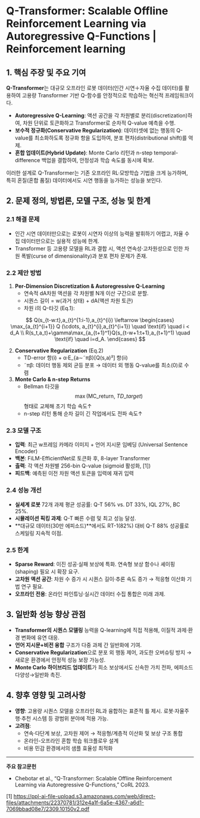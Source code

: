 # Q-Transformer: Scalable Offline Reinforcement Learning via Autoregressive Q-Functions | Reinforcement learning

## 1. 핵심 주장 및 주요 기여  
**Q-Transformer**는 대규모 오프라인 로봇 데이터(인간 시연＋자율 수집 데이터)를 활용하여 고용량 Transformer 기반 Q-함수를 안정적으로 학습하는 혁신적 프레임워크이다.  
- **Autoregressive Q-Learning**: 액션 공간을 각 차원별로 분리(discretization)하여, 차원 단위로 토큰화하고 Transformer로 순차적 Q-value 예측을 수행.  
- **보수적 정규화(Conservative Regularization)**: 데이터셋에 없는 행동의 Q-value를 최소화하도록 정규화 항을 도입하여, 분포 편차(distributional shift)를 억제.  
- **혼합 업데이트(Hybrid Update)**: Monte Carlo 리턴과 n-step temporal-difference 백업을 결합하여, 안정성과 학습 속도를 동시에 확보.  

이러한 설계로 Q-Transformer는 기존 오프라인 RL·모방학습 기법을 크게 능가하며, 특히 혼질(혼합 품질) 데이터에서도 시연 행동을 능가하는 성능을 보인다.

## 2. 문제 정의, 방법론, 모델 구조, 성능 및 한계

### 2.1 해결 문제  
- 인간 시연 데이터만으로는 로봇이 시연자 이상의 능력을 발휘하기 어렵고, 자율 수집 데이터만으로는 실용적 성능에 한계.  
- Transformer 등 고용량 모델을 RL과 결합 시, 액션 연속성·고차원성으로 인한 차원 폭발(curse of dimensionality)과 분포 편차 문제가 존재.

### 2.2 제안 방법  
1) **Per-Dimension Discretization & Autoregressive Q-Learning**  
   - 연속적 dA차원 액션을 각 차원별 N개 이산 구간으로 분할.  
   - 시퀀스 길이 = w(과거 상태) + dA(액션 차원 토큰)  
   - 차원 i의 Q-타깃 (Eq.1):  

$$
Q(s_{t-w:t},a_{t}^{1:i-1},a_{t}^{i}) \leftarrow \begin{cases} \max_{a_{t}^{i+1}} Q (\cdots, a_{t}^{i},a_{t}^{i+1}) \quad \text{if} \quad i < d_A \\
R(s_t,a_t)+\gamma\max_{a_{t+1}^1}Q(s_{t-w+1:t+1},a_{t+1}^1) \quad \text{if} \quad i=d_A. \end{cases}
$$

2) **Conservative Regularization** (Eq.2)  
   - TD-error 항(i) + α·E_{a∼˜πβ}[Q(s,a)²] 항(ii)  
   - ˜πβ: 데이터 행동 제외 균등 분포 → 데이터 외 행동 Q-value를 최소(0)로 수렴
3) **Monte Carlo & n-step Returns**  
   - Bellman 타깃을 $$\max(\mathrm{MC\_return},\ TD\_target)$$ 형태로 교체해 초기 학습 속도↑  
   - n-step 리턴 통해 순차 길이 긴 작업에서도 전파 속도↑

### 2.3 모델 구조  
- **입력**: 최근 w프레임 카메라 이미지 + 언어 지시문 임베딩 (Universal Sentence Encoder)  
- **백본**: FiLM-EfficientNet로 토큰화 후, 8-layer Transformer  
- **출력**: 각 액션 차원별 256-bin Q-value (sigmoid 활성화, [1])  
- **피드백**: 예측된 이전 차원 액션 토큰을 입력에 재귀 입력

### 2.4 성능 개선  
- **실세계 로봇** 72개 과제 평균 성공률: Q-T 56% vs. DT 33%, IQL 27%, BC 25%.  
- **시뮬레이션 픽킹 과제**: Q-T 빠른 수렴 및 최고 성능 달성.  
- **대규모 데이터(30만 에피소드)**에서도 RT-1(82%) 대비 Q-T 88% 성공률로 스케일링 지속적 이점.

### 2.5 한계  
- **Sparse Reward**: 이진 성공·실패 보상에 특화. 연속형 보상 함수나 셰이핑(shaping) 필요 시 확장 요구.  
- **고차원 액션 공간**: 차원 수 증가 시 시퀀스 길이·추론 속도 증가 → 적응형 이산화 기법 연구 필요.  
- **오프라인 전용**: 온라인 파인튜닝·실시간 데이터 수집 통합은 미래 과제.

## 3. 일반화 성능 향상 관점  
- **Transformer의 시퀀스 모델링** 능력을 Q-learning에 직접 적용해, 이질적 과제·환경 변화에 유연 대응.  
- **언어 지시문+비전 융합** 구조가 다중 과제 간 일반화에 기여.  
- **Conservative Regularization**으로 분포 외 행동 제어, 과도한 오버슈팅 방지 → 새로운 환경에서 안정적 성능 보장 가능성.  
- **Monte Carlo 하이브리드 업데이트**가 희소 보상에서도 신속한 가치 전파, 에피소드 다양성→일반화 촉진.

## 4. 향후 영향 및 고려사항  
- **영향**: 고용량 시퀀스 모델을 오프라인 RL과 융합하는 표준적 틀 제시. 로봇·자율주행·추천 시스템 등 광범위 분야에 적용 가능.  
- **고려점**:  
  - 연속·다단계 보상, 고차원 제어 → 적응형/계층적 이산화 및 보상 구조 통합  
  - 온라인-오프라인 혼합 학습 워크플로우 설계  
  - 비용 민감 환경에서의 샘플 효율성 최적화  

---  
**주요 참고문헌**  
- Chebotar et al., “Q-Transformer: Scalable Offline Reinforcement Learning via Autoregressive Q-Functions,” CoRL 2023.

[1] https://ppl-ai-file-upload.s3.amazonaws.com/web/direct-files/attachments/22370781/312e4a1f-6a5e-4367-a6d1-7069bbad08e7/2309.10150v2.pdf
